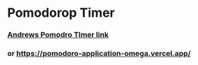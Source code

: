 # Pomodorop Timer
 
### [Andrews Pomodro TImer link](https://pomodoro-application-omega.vercel.app/)
### or https://pomodoro-application-omega.vercel.app/
